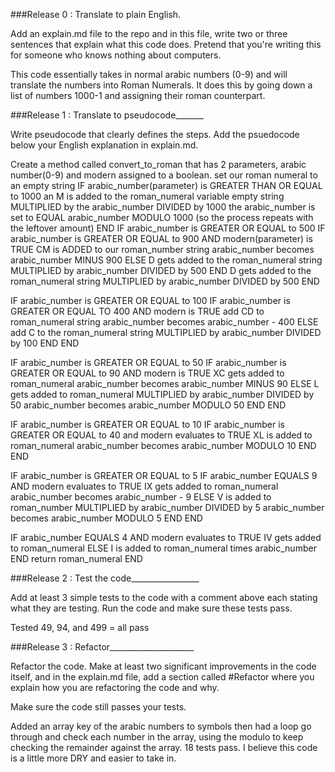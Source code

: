 ###Release 0 : Translate to plain English.


Add an explain.md file to the repo and in this file, write two or three sentences that explain what this code does. Pretend that you're writing this for someone who knows nothing about computers.

This code essentially takes in normal arabic numbers (0-9) and will translate the numbers into Roman Numerals. It does this by going down a list of numbers 1000-1 and assigning their roman counterpart.

###Release 1 : Translate to pseudocode_______

Write pseudocode that clearly defines the steps. Add the psuedocode below your English explanation in explain.md.

Create a method called convert_to_roman that has 2 parameters, arabic number(0-9) and modern assigned to a boolean.
  set our roman numeral to an empty string
  IF arabic_number(parameter) is GREATER THAN OR EQUAL to 1000
    an M is added to the roman_numeral variable empty string MULTIPLIED by the arabic_number DIVIDED by 1000
    the arabic_number is set to EQUAL arabic_number MODULO 1000 (so the process repeats with the leftover amount)
  END
  IF arabic_number is GREATER OR EQUAL to 500
    IF arabic_number is GREATER OR EQUAL to 900 AND modern(parameter) is TRUE
      CM is ADDED to our roman_number string
      arabic_number becomes arabic_number MINUS 900
    ELSE
      D gets added to the roman_numeral string MULTIPLIED by arabic_number DIVIDED by 500
    END
  D gets added to the roman_numeral string MULTIPLIED by arabic_number DIVIDED by 500
  END

  IF arabic_number is GREATER OR EQUAL to 100
    IF arabic_number is GREATER OR EQUAL TO 400 AND modern is TRUE
      add CD to roman_numeral string
      arabic_number becomes arabic_number - 400
    ELSE
      add C to the roman_numeral string MULTIPLIED by arabic_number DIVIDED by 100
    END
  END

  IF arabic_number is GREATER OR EQUAL to 50
    IF arabic_number is GREATER OR EQUAL to 90 AND modern is TRUE
      XC gets added to roman_numeral
      arabic_number becomes arabic_number MINUS 90
    ELSE
      L gets added to roman_numeral MULTIPLIED by arabic_number DIVIDED by 50
      arabic_number becomes arabic_number MODULO 50
    END
  END

  IF arabic_number is GREATER OR EQUAL to 10
    IF arabic_number is GREATER OR EQUAL to 40 and modern evaluates to TRUE
      XL is added to roman_numeral
      arabic_number becomes arabic_number MODULO 10
    END
  END

  IF arabic_number is GREATER OR EQUAL to 5
    IF arabic_number EQUALS 9 AND modern evaluates to TRUE
      IX gets added to roman_numeral
      arabic_number becomes arabic_number - 9
    ELSE
      V is added to roman_number MULTIPLIED by arabic_number DIVIDED by 5
      arabic_number becomes arabic_number MODULO 5
    END
  END

  IF arabic_number EQUALS 4 AND modern evaluates to TRUE
    IV gets added to roman_numeral
  ELSE
    I is added to roman_numeral times arabic_number
  END
  return roman_numeral
END

###Release 2 : Test the code_________________

Add at least 3 simple tests to the code with a comment above each stating what they are testing. Run the code and make sure these tests pass.

Tested 49, 94, and 499 = all pass

###Release 3 : Refactor_____________________

Refactor the code. Make at least two significant improvements in the code itself, and in the explain.md file, add a section called #Refactor where you explain how you are refactoring the code and why.

Make sure the code still passes your tests.

Added an array key of the arabic numbers to symbols then had a loop go through and check each number in the array, using the modulo to keep checking the remainder against the array.
18 tests pass. I believe this code is a little more DRY and easier to take in.